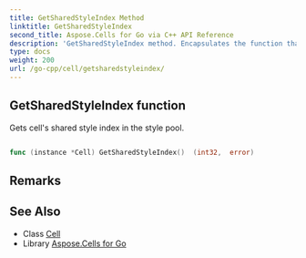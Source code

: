 ```yaml
---
title: GetSharedStyleIndex Method 
linktitle: GetSharedStyleIndex
second_title: Aspose.Cells for Go via C++ API Reference
description: 'GetSharedStyleIndex method. Encapsulates the function that represents getsharedstyleindex in Go.'
type: docs
weight: 200
url: /go-cpp/cell/getsharedstyleindex/
---
```


## GetSharedStyleIndex function

Gets cell's shared style index in the style pool.

```go

func (instance *Cell) GetSharedStyleIndex()  (int32,  error) 

```

## Remarks


## See Also

* Class [Cell](../)
* Library [Aspose.Cells for Go](../../)
